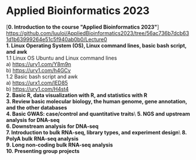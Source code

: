 # **Applied Bioinformatics 2023**
[**0. Introduction to the course "Applied Bioinformatics 2023"**] <https://github.com/luuloi/AppliedBioinformatics2023/tree/56ac736b7dcb631d1b63999264e51c5f940ab0b0/Lecture0>\
**1. Linux Operating System (OS), Linux command lines, basic bash script, and awk** \
   1.1 Linux OS Ubuntu and Linux command lines \
   a) https://ury1.com/Y8m9n \
   b) https://ury1.com/h4GCv \
   1.2 Basic bash script and awk \
   a) https://urx1.com/lED85 \
   b) https://ury1.com/H4st4 \
**2. Basic R, data visualization with R, and statistics with R** \
**3. Review basic molecular biology, the human genome, gene annotation, and the other databases** \
**4. Basic GWAS: case/control and quantitative traits**\ 
**5. NGS and upstream analysis for DNA-seq**\
**6. Downstream analysis for DNA-seq**\
**7. Introduction to bulk RNA-seq, library types, and experiment design**\ 
**8. PolyA bulk RNA-seq analysis**\
**9. Long non-coding bulk RNA-seq analysis**\
**10. Presenting group projects**
